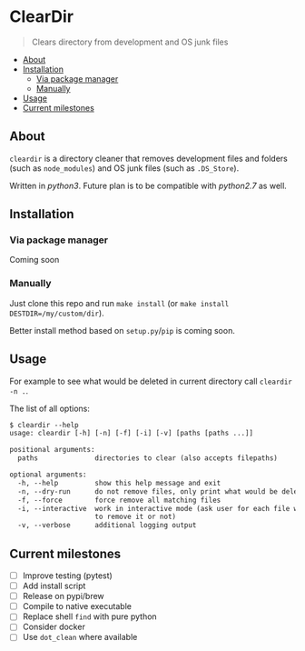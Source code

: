 # ClearDir

> Clears directory from development and OS junk files

<!-- toc -->

- [About](#about)
- [Installation](#installation)
  * [Via package manager](#via-package-manager)
  * [Manually](#manually)
- [Usage](#usage)
- [Current milestones](#current-milestones)

<!-- tocstop -->

## About

`cleardir` is a directory cleaner that removes development files and folders
(such as `node_modules`) and OS junk files (such as `.DS_Store`).

Written in *python3*.
Future plan is to be compatible with *python2.7* as well.

## Installation

### Via package manager

Coming soon

### Manually

Just clone this repo and run `make install` (or `make install DESTDIR=/my/custom/dir`).

Better install method based on `setup.py`/`pip` is coming soon.

## Usage

For example to see what would be deleted in current directory call
`cleardir -n .`.

The list of all options:

```txt
$ cleardir --help
usage: cleardir [-h] [-n] [-f] [-i] [-v] [paths [paths ...]]

positional arguments:
  paths              directories to clear (also accepts filepaths)

optional arguments:
  -h, --help         show this help message and exit
  -n, --dry-run      do not remove files, only print what would be deleted
  -f, --force        force remove all matching files
  -i, --interactive  work in interactive mode (ask user for each file whether
                     to remove it or not)
  -v, --verbose      additional logging output
```

## Current milestones

- [ ] Improve testing (pytest)
- [ ] Add install script
- [ ] Release on pypi/brew
- [ ] Compile to native executable
- [ ] Replace shell `find` with pure python
- [ ] Consider docker
- [ ] Use `dot_clean` where available
